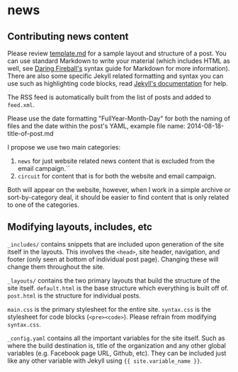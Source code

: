news
====

Contributing news content
---

Please review [template.md](template.md) for a sample layout and structure of a post. You can use standard Markdown to write your material (which includes HTML as well, see [Daring Fireball's][df] syntax guide for Markdown for more information). There are also some specific Jekyll related formatting and syntax you can use such as highlighting code blocks, read [Jekyll's documentation][jkdoc] for help.

The RSS feed is automatically built from the list of posts and added to ``feed.xml``.

Please use the date formatting "FullYear-Month-Day" for both the naming of files and the date within the post's YAML, example file name: 2014-08-18-title-of-post.md

I propose we use two main categories:

1. ``news`` for just website related news content that is excluded from the email campaign.``
2. ``circuit`` for content that is for both the website and email campaign.

Both will appear on the website, however, when I work in a simple archive or sort-by-category deal, it should be easier to find content that is only related to one of the categories.

[df]: http://daringfireball.net/projects/markdown/syntax
[jkdoc]: http://jekyllrb.com/docs/home/

Modifying layouts, includes, etc
---

``_includes/`` contains snippets that are included upon generation of the site itself in the layouts. This involves the ``<head>``, site header, navigation, and footer (only seen at bottom of individual post page). Changing these will change them throughout the site.

``_layouts/`` contains the two primary layouts that build the structure of the site itself. ``default.html`` is the base structure which everything is built off of. ``post.html`` is the structure for individual posts.

``main.css`` is the primary stylesheet for the entire site. ``syntax.css`` is the stylesheet for code blocks (``<pre><code>``). Please refrain from modifying ``syntax.css``.

``_config.yaml`` contains all the important variables for the site itself. Such as where the build destination is, title of the organization and any other global variables (e.g. Facebook page URL, Github, etc). They can be included just like any other variable with Jekyll using ``{{ site.variable_name }}``.
